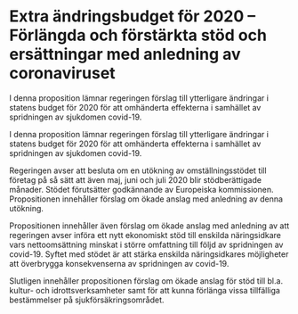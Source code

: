 # Extra ändringsbudget för 2020 – Förlängda och förstärkta stöd och ersättningar med anledning av coronaviruset

I denna proposition lämnar regeringen förslag till ytterligare ändringar i statens budget för 2020 för att omhänderta effekterna i samhället av spridningen av sjukdomen covid-19.

I denna proposition lämnar regeringen förslag till ytterligare ändringar i statens budget för 2020 för att omhänderta effekterna i samhället av spridningen av sjukdomen covid-19.

Regeringen avser att besluta om en utökning av omställningsstödet till
företag på så sätt att även maj, juni och juli 2020 blir stödberättigade
månader. Stödet förutsätter godkännande av Europeiska kommissionen. Propositionen innehåller förslag om ökade anslag med anledning av denna utökning.

Propositionen innehåller även förslag om ökade anslag med anledning av att regeringen avser införa ett nytt ekonomiskt stöd till enskilda näringsidkare vars nettoomsättning minskat i större omfattning till följd av spridningen av covid-19. Syftet med stödet är att stärka enskilda näringsidkares möjligheter att överbrygga konsekvenserna av spridningen av covid-19.

Slutligen innehåller propositionen förslag om ökade anslag för stöd till
bl.a. kultur- och idrottsverksamheter samt för att kunna förlänga vissa
tillfälliga bestämmelser på sjukförsäkringsområdet.
